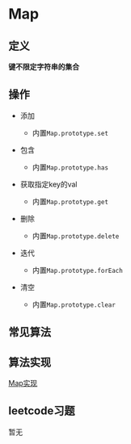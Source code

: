 # Map

## 定义

**键不限定字符串的集合**

## 操作

* 添加
    * 内置`Map.prototype.set`

* 包含
    * 内置`Map.prototype.has`

* 获取指定key的val    
    * 内置`Map.prototype.get`

* 删除
    * 内置`Map.prototype.delete`

* 迭代
    * 内置`Map.prototype.forEach`

* 清空
    * 内置`Map.prototype.clear`


## 常见算法

                 
## 算法实现

[Map实现](https://github.com/869288142/algorithm/tree/master/map)

## leetcode习题

暂无






